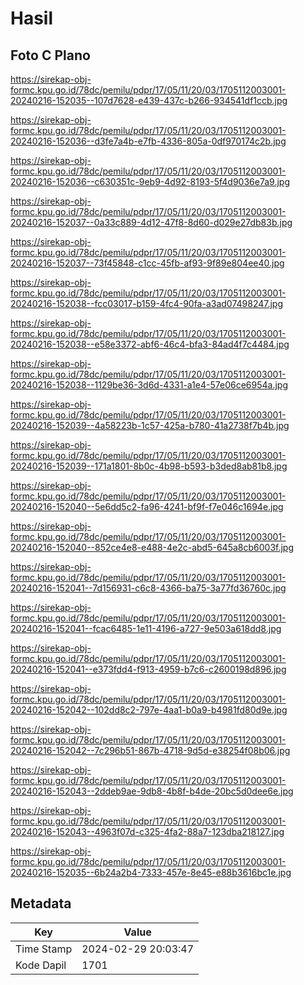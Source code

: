 # Hasil

## Foto C Plano

https://sirekap-obj-formc.kpu.go.id/78dc/pemilu/pdpr/17/05/11/20/03/1705112003001-20240216-152035--107d7628-e439-437c-b266-934541df1ccb.jpg

https://sirekap-obj-formc.kpu.go.id/78dc/pemilu/pdpr/17/05/11/20/03/1705112003001-20240216-152036--d3fe7a4b-e7fb-4336-805a-0df970174c2b.jpg

https://sirekap-obj-formc.kpu.go.id/78dc/pemilu/pdpr/17/05/11/20/03/1705112003001-20240216-152036--c630351c-9eb9-4d92-8193-5f4d9036e7a9.jpg

https://sirekap-obj-formc.kpu.go.id/78dc/pemilu/pdpr/17/05/11/20/03/1705112003001-20240216-152037--0a33c889-4d12-47f8-8d60-d029e27db83b.jpg

https://sirekap-obj-formc.kpu.go.id/78dc/pemilu/pdpr/17/05/11/20/03/1705112003001-20240216-152037--73f45848-c1cc-45fb-af93-9f89e804ee40.jpg

https://sirekap-obj-formc.kpu.go.id/78dc/pemilu/pdpr/17/05/11/20/03/1705112003001-20240216-152038--fcc03017-b159-4fc4-90fa-a3ad07498247.jpg

https://sirekap-obj-formc.kpu.go.id/78dc/pemilu/pdpr/17/05/11/20/03/1705112003001-20240216-152038--e58e3372-abf6-46c4-bfa3-84ad4f7c4484.jpg

https://sirekap-obj-formc.kpu.go.id/78dc/pemilu/pdpr/17/05/11/20/03/1705112003001-20240216-152038--1129be36-3d6d-4331-a1e4-57e06ce6954a.jpg

https://sirekap-obj-formc.kpu.go.id/78dc/pemilu/pdpr/17/05/11/20/03/1705112003001-20240216-152039--4a58223b-1c57-425a-b780-41a2738f7b4b.jpg

https://sirekap-obj-formc.kpu.go.id/78dc/pemilu/pdpr/17/05/11/20/03/1705112003001-20240216-152039--171a1801-8b0c-4b98-b593-b3ded8ab81b8.jpg

https://sirekap-obj-formc.kpu.go.id/78dc/pemilu/pdpr/17/05/11/20/03/1705112003001-20240216-152040--5e6dd5c2-fa96-4241-bf9f-f7e046c1694e.jpg

https://sirekap-obj-formc.kpu.go.id/78dc/pemilu/pdpr/17/05/11/20/03/1705112003001-20240216-152040--852ce4e8-e488-4e2c-abd5-645a8cb6003f.jpg

https://sirekap-obj-formc.kpu.go.id/78dc/pemilu/pdpr/17/05/11/20/03/1705112003001-20240216-152041--7d156931-c6c8-4366-ba75-3a77fd36760c.jpg

https://sirekap-obj-formc.kpu.go.id/78dc/pemilu/pdpr/17/05/11/20/03/1705112003001-20240216-152041--fcac6485-1e11-4196-a727-9e503a618dd8.jpg

https://sirekap-obj-formc.kpu.go.id/78dc/pemilu/pdpr/17/05/11/20/03/1705112003001-20240216-152041--e373fdd4-f913-4959-b7c6-c2600198d896.jpg

https://sirekap-obj-formc.kpu.go.id/78dc/pemilu/pdpr/17/05/11/20/03/1705112003001-20240216-152042--102dd8c2-797e-4aa1-b0a9-b4981fd80d9e.jpg

https://sirekap-obj-formc.kpu.go.id/78dc/pemilu/pdpr/17/05/11/20/03/1705112003001-20240216-152042--7c296b51-867b-4718-9d5d-e38254f08b06.jpg

https://sirekap-obj-formc.kpu.go.id/78dc/pemilu/pdpr/17/05/11/20/03/1705112003001-20240216-152043--2ddeb9ae-9db8-4b8f-b4de-20bc5d0dee6e.jpg

https://sirekap-obj-formc.kpu.go.id/78dc/pemilu/pdpr/17/05/11/20/03/1705112003001-20240216-152043--4963f07d-c325-4fa2-88a7-123dba218127.jpg

https://sirekap-obj-formc.kpu.go.id/78dc/pemilu/pdpr/17/05/11/20/03/1705112003001-20240216-152035--6b24a2b4-7333-457e-8e45-e88b3616bc1e.jpg


## Metadata

| Key        | Value               |
| ---------- | ------------------- |
| Time Stamp | 2024-02-29 20:03:47 |
| Kode Dapil | 1701                |



